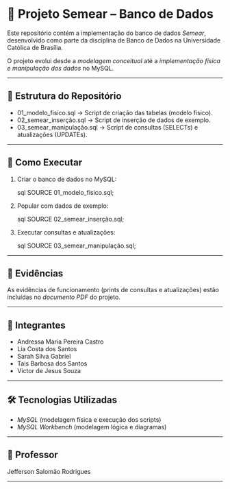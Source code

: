 # 🌱 Projeto Semear – Banco de Dados

Este repositório contém a implementação do banco de dados *Semear*, desenvolvido como parte da disciplina de Banco de Dados na Universidade Católica de Brasília.

O projeto evolui desde a *modelagem conceitual* até a *implementação física e manipulação dos dados* no MySQL.

---

## 📌 Estrutura do Repositório

* 01_modelo_fisico.sql → Script de criação das tabelas (modelo físico).
* 02_semear_inserção.sql → Script de inserção de dados de exemplo.
* 03_semear_manipulação.sql → Script de consultas (SELECTs) e atualizações (UPDATEs).

---

## 🚀 Como Executar

1. Criar o banco de dados no MySQL:

   sql
   SOURCE 01_modelo_fisico.sql;
   

2. Popular com dados de exemplo:

   sql
   SOURCE 02_semear_inserção.sql;
   

3. Executar consultas e atualizações:

   sql
   SOURCE 03_semear_manipulação.sql;
   

---

## 📸 Evidências

As evidências de funcionamento (prints de consultas e atualizações) estão incluídas no *documento PDF* do projeto.

---

## 👥 Integrantes

* Andressa Maria Pereira Castro
* Lia Costa dos Santos
* Sarah Silva Gabriel
* Tais Barbosa dos Santos
* Victor de Jesus Souza

---

## 🛠️ Tecnologias Utilizadas

* *MySQL* (modelagem física e execução dos scripts)
* *MySQL Workbench* (modelagem lógica e diagramas)

---

## 📖 Professor

Jefferson Salomão Rodrigues

---
